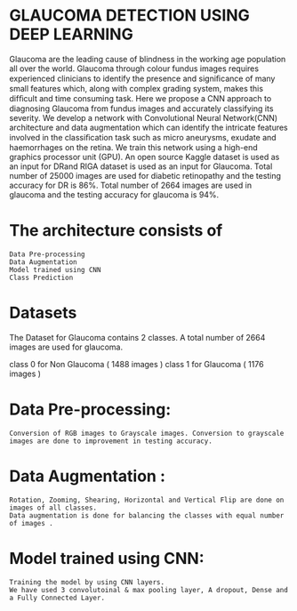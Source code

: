 # GLAUCOMA DETECTION USING DEEP LEARNING

Glaucoma are the leading cause of blindness in the working age population all over the world. Glaucoma through colour fundus images requires experienced clinicians to identify the presence and signiﬁcance of many small features which, along with complex grading system, makes this difﬁcult and time consuming task. Here we propose a CNN approach to diagnosing Glaucoma from fundus images and accurately classifying its severity. We develop a network with Convolutional Neural Network(CNN) architecture and data augmentation which can identify the intricate features involved in the classiﬁcation task such as micro aneurysms, exudate and haemorrhages on the retina. We train this network using a high-end graphics processor unit (GPU). An open source Kaggle dataset is used as an input for DRand RIGA dataset is used as an input for Glaucoma. Total number of 25000 images are used for diabetic retinopathy and the testing accuracy for DR is 86%. Total number of 2664 images are used in glaucoma and the testing accuracy for glaucoma is 94%.

# The architecture consists of
	Data Pre-processing
	Data Augmentation
	Model trained using CNN
	Class Prediction
	
# Datasets

The Dataset for Glaucoma contains 2 classes. A total number of 2664 images are used for glaucoma.

class 0 for Non Glaucoma ( 1488 images )
class 1 for Glaucoma ( 1176 images )

# Data Pre-processing:
	Conversion of RGB images to Grayscale images. Conversion to grayscale images are done to improvement in testing accuracy.

# Data Augmentation : 
	Rotation, Zooming, Shearing, Horizontal and Vertical Flip are done on images of all classes.
	Data augmentation is done for balancing the classes with equal number of images .
# Model trained using CNN:
	Training the model by using CNN layers.
	We have used 3 convolutoinal & max pooling layer, A dropout, Dense and a Fully Connected Layer.

